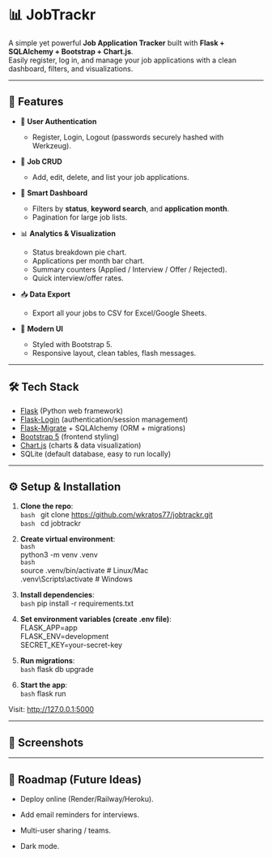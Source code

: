 # 📊 JobTrackr

A simple yet powerful **Job Application Tracker** built with **Flask + SQLAlchemy + Bootstrap + Chart.js**.  
Easily register, log in, and manage your job applications with a clean dashboard, filters, and visualizations.  

---

## 🚀 Features

- 🔐 **User Authentication**  
  - Register, Login, Logout (passwords securely hashed with Werkzeug).  

- 📂 **Job CRUD**  
  - Add, edit, delete, and list your job applications.  

- 🔎 **Smart Dashboard**  
  - Filters by **status**, **keyword search**, and **application month**.  
  - Pagination for large job lists.  

- 📊 **Analytics & Visualization**  
  - Status breakdown pie chart.  
  - Applications per month bar chart.  
  - Summary counters (Applied / Interview / Offer / Rejected).  
  - Quick interview/offer rates.  

- 📥 **Data Export**  
  - Export all your jobs to CSV for Excel/Google Sheets.  

- 🎨 **Modern UI**  
  - Styled with Bootstrap 5.  
  - Responsive layout, clean tables, flash messages.  

---

## 🛠️ Tech Stack

- [Flask](https://flask.palletsprojects.com/) (Python web framework)  
- [Flask-Login](https://flask-login.readthedocs.io/) (authentication/session management)  
- [Flask-Migrate](https://flask-migrate.readthedocs.io/) + SQLAlchemy (ORM + migrations)  
- [Bootstrap 5](https://getbootstrap.com/) (frontend styling)  
- [Chart.js](https://www.chartjs.org/) (charts & data visualization)  
- SQLite (default database, easy to run locally)  

---

## ⚙️ Setup & Installation

1. **Clone the repo**:    
   ```bash ```
   git clone https://github.com/wkratos77/jobtrackr.git    
   ```bash ```
   cd jobtrackr

2. **Create virtual environment**:    
   ```bash```   
  python3 -m venv .venv       
   ```bash```   
  source .venv/bin/activate   # Linux/Mac    
  .venv\Scripts\activate      # Windows    


3. **Install dependencies**:    
     ```bash```
    pip install -r requirements.txt


4. **Set environment variables (create .env file)**:    
  FLASK_APP=app      
  FLASK_ENV=development     
  SECRET_KEY=your-secret-key   


5. **Run migrations**:    
   ```bash```
  flask db upgrade


6. **Start the app**:    
  ```bash```
  flask run    

Visit: http://127.0.0.1:5000

---

## 📸 Screenshots


---

## 🧭 Roadmap (Future Ideas)

- Deploy online (Render/Railway/Heroku).

- Add email reminders for interviews.

- Multi-user sharing / teams.

- Dark mode.
